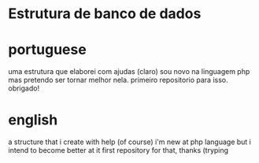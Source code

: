# Estrutura de banco de dados
# portuguese 
uma estrutura que elaborei com ajudas (claro) sou novo na linguagem php mas pretendo ser tornar melhor nela.
primeiro repositorio para isso. obrigado!

# english 
a structure that i create with help (of course) i'm new at php language but i intend to become better at it 
first repository for that, thanks (tryping 
